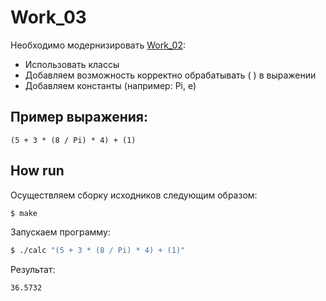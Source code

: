 # Work_03
Необходимо модернизировать [Work_02](https://github.com/mtrempoltsev/msu_cpp_autumn_2017/tree/master/homework/Bales/02):

* Использовать классы
* Добавляем возможность корректно обрабатывать ( ) в выражении
* Добавляем константы (например: Pi, e)

## Пример выражения:
```
(5 + 3 * (8 / Pi) * 4) + (1)
```

## How run
Осуществляем сборку исходников следующим образом:
```sh
$ make
```
Запускаем программу:
```sh
$ ./calc "(5 + 3 * (8 / Pi) * 4) + (1)"
```

Результат:
```sh
36.5732
```
